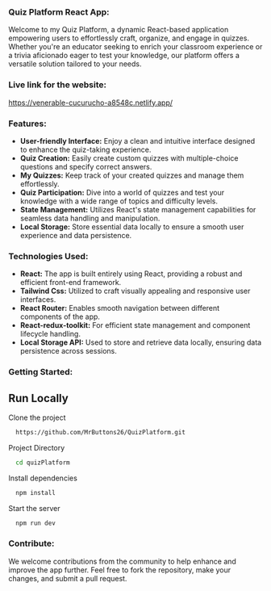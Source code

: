 
### Quiz Platform React App:

Welcome to my Quiz Platform, a dynamic React-based application empowering users to effortlessly craft, organize, and engage in quizzes. Whether you're an educator seeking to enrich your classroom experience or a trivia aficionado eager to test your knowledge, our platform offers a versatile solution tailored to your needs.

### Live link for the website:
https://venerable-cucurucho-a8548c.netlify.app/
### Features:

- **User-friendly Interface:** Enjoy a clean and intuitive interface designed to enhance the quiz-taking experience.
- **Quiz Creation:** Easily create custom quizzes with multiple-choice questions and specify correct answers.
- **My Quizzes:** Keep track of your created quizzes and manage them effortlessly.
- **Quiz Participation:** Dive into a world of quizzes and test your knowledge with a wide range of topics and difficulty levels.
- **State Management:** Utilizes React's state management capabilities for seamless data handling and manipulation.
- **Local Storage:** Store essential data locally to ensure a smooth user experience and data persistence.

### Technologies Used:

- **React:** The app is built entirely using React, providing a robust and efficient front-end framework.
- **Tailwind Css:** Utilized to craft visually appealing and responsive user interfaces.
- **React Router:** Enables smooth navigation between different components of the app.
- **React-redux-toolkit:** For efficient state management and component lifecycle handling.
- **Local Storage API:** Used to store and retrieve data locally, ensuring data persistence across sessions.

### Getting Started:

## Run Locally

Clone the project

```bash
  https://github.com/MrButtons26/QuizPlatform.git
```
Project Directory

```bash
  cd quizPlatform
```
Install dependencies

```bash
  npm install
```

Start the server

```bash
  npm run dev
```

### Contribute:

We welcome contributions from the community to help enhance and improve the app further. Feel free to fork the repository, make your changes, and submit a pull request.

